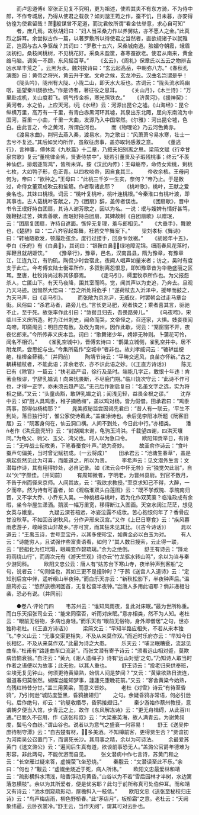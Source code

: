 <!-- { "loadSidebar": true } -->
　　而卢思道傅纟宰张正见复不究明，更为祖述，使若其夫不有东方骑，不为侍中郎，不作专城居，乃得从使君之载欤？如刘邈王筠之作，蚕不饥，日未暮，亦安得彷徨为使君留哉！萧殷谋曾不足道，而沈君攸所谓“看金怯举意，求心自可知”
　　者，庶几焉。故秋胡妇曰：“妇人当采桑力作以养舅姑，亦不愿人之金。”此真烈之辞耳。余尝拟古作一篇，以著罗敷所以待使君之当然者，直欲规诸子以就雅正，岂固与古人争驱哉？其词曰：“罗敷十五六，采桑城南道。脸媚夺朝霞，蛾眉淡初扫。桑枝间桃树，不见桃花好。采桑未盈筐，春寒蚕欲老。使君从南来，黄金络马脑。调笑一不顾，东风摇百草。”
　　《玄云》，《周礼》保章氏以五云之物辨吉凶水旱丰荒之。云黑为水。魏刘挨诗曰：“玄云起高岳，中朝弥八方。”《春秋孔演图》曰：黄帝之将兴，黄云升于堂。文命之候，玄龙冲云。汉曲名岂谓是乎！
　　《陇头吟》，陇州有大陇、小陇二山，即天水大坂也。古词云：“陇头流水鸣幽咽，遥望秦川肠欲绝。”作是诗者，著征役之思耳。
　　《关山月》，《木兰诗》：“万里赴戎机，关山度若飞。朔气传金柝，寒光照铁衣。”
　　《济黄河》，《援神契》：黄河者，水之伯，上应天河。í元《水经》云：河源出昆仑之墟。《山海经》：昆仑纵横万里，高万有一千里，有青白赤黑河环其墟，其泉出东北陬，屈向东南流为中国河，百里一小曲，千里一大曲，发源乃入中国常然。《尔雅》：河出昆仑墟，色白。由此言之，今之黄河，所谓白河也。
　　而《物理论》乃云河色黄赤。
　　《渡易水曲》，荆轲去燕入秦，渡易水，为之歌曰：“风萧萧兮易水寒，壮士一去兮不复还。”其后如吴均所作，虽叙征虏事，盖亦取轲感激之意。
　　《董逃行》，言神事，傅休奕《九秋篇》十二章，乃叙夫妇别离之思。梁简文赋《行幸甘泉宫歌》复云“董桃律金紫，贤妻侍禁中”，疑若引董贤及子瑕残桃事；终云“不羡神仙侣，排烟逐驾鸿”，皆所未详。按《汉武内传》：王母觞帝，命侍女索桃，剩桃七枚，大如鸭子形，色正青。以四枚啖帝，因自食其三。
　　帝收余核。王母问何为，帝曰：“欲种之。”王母曰：“此桃三千岁一生实，奈何？”帝乃止。于是数过，命侍女董双成吹云和笙觞。作者取诸此耶？
　　《桃叶歌》，桃叶，王献之爱妾名也。其妹曰桃根。词云：“桃叶复桃叶，桃叶连桃根。”今秦淮口有桃叶渡，即其事也。古人载桃叶答献之，乃《团扇》辞，盖传者误也。
　　《团扇歇》，晋中书令王珉好持白团扇，其诗人谢芳歌之，因以为名。一说：珉与嫂婢有情好甚笃，嫂鞭挞过苦，婢素善歌，而珉好持白团扇，其婢故制《白团扇歌》以赠珉，云：“团扇复团扇，许持自遮面。憔悴无复理，羞与郎相见。”
　　《大垂手》，舞貌也，《楚辞》曰：“二八齐容起郑舞，衽若交竿舞案下。”
　　梁刘孝标《舞诗》曰：“转袖随歌发，顿履赴弦余。度行过接手，回身乍敛裾。”
　　《胡姬年十五》，李白《乐府》有《白鼻》，其词曰：“银鞍白鼻，绿地障泥锦。细雨春风花落时，挥鞭且就胡姬饮。”
　　《豫章行》，豫章，邑名，汉南昌县，隋为豫章，有豫章江，江连九江，有钓矶。陶侃少时尝宿此，夜闻人唱声如量米者；访之，吴时有度支于此亡。今考傅玄陆士衡辈所作，多叙别离怨恨思，即知豫章昔为华艳盛丽之区耳。至唐，杜牧诗尚过称其侈靡焉。
　　《走马引》，樗里牧恭所作也。为父报怨杀人，亡匿山下。有天马夜降，围其室而鸣。觉，闻其声以为吏追，乃奔去。旦观乃天马迹。因惕然大悟曰：“吾之所处将危乎！”遂荷杖去入沂泽中，援琴而鼓之，为天马声，曰《走马引》。
　　而张敞为京兆尹，无威仪，时罢朝会过走马章台街。风俗曰：“杀君马者，路旁儿也。”言长吏马肥，观者快之；乘者喜其言，驱驰不止，至于死。故张率作此引曰：“敛辔且归去，吾畏路旁儿。”
　　《乌夜啼》，宋临川王义庆所造。时为江州刺史，闻命而哭，文帝怪之，召还家，大惧。妓妾夜闻乌啼，叩斋阁云：明日应有赦。及改为南州，因作此歇，诃云：“笼窗窗不开，夜夜忆郎来。”今所传非义庆本旨。词曰：“歌舞诸少年，娉婷无种则。┡蒲花可怜，闻名不相识。”
　　《雀乳空城中》，晋傅玄诗曰：“鹊巢立城侧，雀乳空井中。居不附龙凤，尝思蛇与虫。”今集所载作“空城中”者非也。故刘孝威词云：“辘轳丝绠绝，桔槔金藓稠。”〔并同前〕
　　陶靖节诗云：“平畴交远风，良苗亦怀新。”古之耦耕植杖者，不能此语；非余老农，亦不识此语之妙。〔《王直方诗话》〕
　　陈无已有《除官》一篇云：“扶老趋严诏，徐行及圣时。端能几字正，敢恨十年违！肯著金根谬，宁辞乳媪讥！向来忧畏断，不尽鹿门期。”临川饶次守云：“此诗不作可也，才得一正字，亦未须云趋严诏。”无己后作谢启复曰：“名虽文字之选，实为将相之储。”又云：“头童齿豁，敢辞乳媪之讥；闻浅见轻，益畏金根之谬。”
　　沈存中云：如“厨人具鸡黍，稚子摘杨梅”，盖以鸡对杨，皆为假借。田承君曰：“鸡黍两事，那得似杨梅耶？”
　　晁美叔秘监尝因谒先君曰：“昔人有一联云，‘平生不到处，落日独行时’，惟公家使诗着此。”盖崔涂诗也。余后见李阳冰所题《阮客旧居》云：“阮客身何在，仙云洞口横。人间不到处，今日此中行。”亦相类。
　　潘老作《洪氏励壳轩》云：“封胡羯末谢，龟驹玉鸿洪。千载望四谢，四洪天壤同。”为龟父、驹父、玉父、鸿父也。时人以为急口令。
　　欧阳知贡举日，有诗云：“无哗战士衔枚勇，下笔春蚕食叶声。”绝为奇妙。
　　故圣俞作诗云：“食叶蚕声句偏美，当时曾记赋初成。〔一云将成〕”
　　田承君云：“池塘生春草”，盖是病起忽然见此为可喜，而能道之，所以为贵。
　　李希声云：见文潜外生言：文潜每作诗，其有用得妙处，必自记录。如《法云会中怀无咎》云“独觉欠此翁”，自以“欠”字颇佳。〔并同前〕
　　有周知微者，字明老，为晋州县尉。到官不数月，不告于州而径来京师。人间其故，云：“我欲求教授。”至京求知己不得，大醉，一夕而卒。然为诗有可喜者，如《观临淮双头白莲图》云：“既不学叔隗、季隗南归晋，又不学大乔、小乔东入吴。一种桃根与桃叶，若为化作双芙蕖？临淮政成有余暇，坐令华屋生潇洒。鹅溪一幅万里宽，移得断江入图画。天空水阔江茫茫，想见女英与娥皇。
　　九疑云深苍梧远，冰姿泣露不成妆。苦心抱恨何年了？香骨应甘没秋草。不如回首谢秋风，分作尹邢来汉宫。”又作《上巳日寒食》云：“疾风暮雨悲游子，峻岭崇山非故乡。”亦可赏，而其狂未见其比。〔《古今诗话》〕
　　晁以道云：“王禹玉诗，世号至宝丹，以其多使珍宝，如黄金必以白玉为对。
　　有人云：“诗能穷人，且试强作些富贵语看，如何？”其人数日搜索，云止得一联，云：“胫艇化为红玳瑁，眼睛变作碧琉璃。”余为之绝倒。
　　舒王有诗云：“箨龙将雨绕山行”，而周次元有《游天竺观》诗亦云“竹龙驱水转山鸣”，余以为当与秦少游同科。
　　欧阳文忠公云：唐人有“姑苏台下寒山寺，夜半钟声到客船”之句，说者云：“句则佳也，其如三更不是撞钟时？”于鹄《送宫人入道诗》云：“定知别后宫中伴，遥听缑山半夜钟。”而白乐天亦云：“新秋松影下，半夜钟声后。”温庭筠亦云：“悠然旅榜闲回首，无复松窗半夜钟。”岂唐人多用此语耶？倘非递相沿袭，恐必有说。〔并同前〕

　　●卷八·评论门四
　　韦苏州云：“谁知风雨夜，复此对床眠。”最为世所称重。而白乐天招张司业云：“能来同宿否，听雨对床眠。”意亦相类，然不为人知。老杜云：“眼前无俗物，多病也身轻。”而乐天有“眼前无俗物，身外即僧居”之句，世亦独称老杜。〔《王直方诗话》〕
　　梁简文云：“早知半路应相失，不若从来本独飞。”李义山云：“无事交渠更相失，不及从来莫作双。”而近时乐府亦云：“早知今日长相忆，不及从来莫作双。”此最为诗之大患。
　　乐天云：“哺ヱ眠糟瓮，流涎见曲车。”杜甫有“路逢曲车口流涎”。而张文潜有寄予诗云：“须看远山相对蹙，莫欺病齿恼衰翁。”自注云：“黄九《谢人遗梅子》诗有‘远山对蹙’之句。”乃知诗人取当时作者之语便以为故事；此无他，以其人重也。
　　舒王诗云：“投老归来供奉班，尘埃无复见钟山。何须更待黄粱熟，始信人间是梦间？”又云：“黄粱欲熟日流连，谩道春归莫怅然。蝴蝶岂能知梦事，蘧蘧先堕晚花前。”又云：“客舍黄粱今始熟，鸟残红柿昔分甘。”盖三用黄粱，而意义皆妙。
　　老杜《对雪》诗云“有待至昏鸦”，乃引何逊“城防度堑黑，昏鸦接翅归”
　　之句。余疑昏鸦亦常语，何必引逊句。后作绝句，却云：“钓艇收缗尽，昏鸦接翅归。”
　　秦少游始作蔡州教授，意谓朝夕便当入馆，步青云之上，故作《东风解冻诗》云：“更无舟楫碍，从此百川通。”已而久不召用，作《送张和叔》云：“大梁豪英海，故人满青云。为谢黄叔度，鬓毛今白纷。”谓山谷也。说者以为意气之盛衰一何容易！
　　舒王《送吴仲庶待制守潭》云：“自古楚有材，多美酒。不知樽前客，更得贾生否？”贾谊初为河南吴公召置门下，而谪死长沙。其用事之精，余以为可诗法。
　　余最爱苏黄门《送文潞公》云：“遍阅后生真有道，欲谈前事恐无人。”盖潞公官爵年德难为形容，非此两句，不能优游而自见。
　　张文潜病中作七言诗，苏黄门和之云：“长空雁过疑来答，虚幌萤飞坐恐烧。”
　　秦觏云：“文潜读至此不乐。”余曰：“何也？”觏云：“虚幌坐烧近于死，病人所讳。”
　　欧阳文忠最爱林和靖云：“疏影横斜水清浅，暗香浮动月黄昏。”山谷以为不若“雪后园林才半树，水边篱落忽横枝”。余以为其所爱者，便是优劣耶？此句于前所称真可处伯仲耳。而和靖又有诗云：“池水倒窥疏影动，屋檐斜入一枝低。”
　　欧阳文忠《送张至秘校归庄诗》云：“鸟声梅店雨，柳色野桥春。”此“茅店月”，板桥霜”之意。老杜云：“天阙象纬逼，云卧衣裳冷。”舒王云，当作天阅”，谓其可对云卧也。
